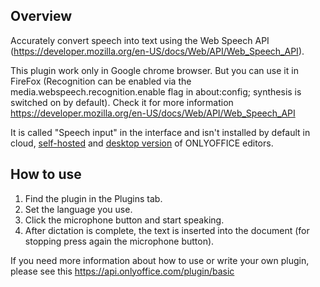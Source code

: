 ## Overview

Accurately convert speech into text using the Web Speech API (https://developer.mozilla.org/en-US/docs/Web/API/Web_Speech_API).

This plugin work only in Google chrome browser. But you can use it in FireFox (Recognition can be enabled via the media.webspeech.recognition.enable flag in about:config; synthesis is switched on by default). Check it for more information https://developer.mozilla.org/en-US/docs/Web/API/Web_Speech_API

It is called "Speech input" in the interface and isn't installed by default in cloud, [self-hosted](https://github.com/ONLYOFFICE/DocumentServer) and [desktop version](https://github.com/ONLYOFFICE/DesktopEditors) of ONLYOFFICE editors.

## How to use

1. Find the plugin in the Plugins tab.
2. Set the language you use.
3. Click the microphone button and start speaking. 
4. After dictation is complete, the text is inserted into the document (for stopping press again the microphone button). 

If you need more information about how to use or write your own plugin, please see this https://api.onlyoffice.com/plugin/basic